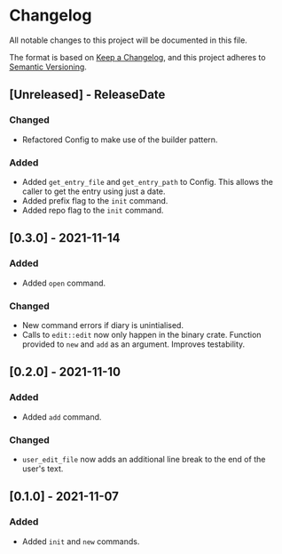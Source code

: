 # Changelog
All notable changes to this project will be documented in this file.

The format is based on [Keep a Changelog](https://keepachangelog.com/en/1.0.0/),
and this project adheres to [Semantic Versioning](https://semver.org/spec/v2.0.0.html).

## [Unreleased] - ReleaseDate

### Changed

* Refactored Config to make use of the builder pattern.

### Added

* Added `get_entry_file` and `get_entry_path` to Config. This allows the caller
  to get the entry using just a date.
* Added prefix flag to the `init` command.
* Added repo flag to the `init` command.

## [0.3.0] - 2021-11-14

### Added

* Added `open` command.

### Changed

* New command errors if diary is unintialised.
* Calls to `edit::edit` now only happen in the binary crate.
  Function provided to `new` and `add` as an argument. Improves testability.

## [0.2.0] - 2021-11-10

### Added

* Added `add` command.

### Changed

* `user_edit_file` now adds an additional line break to the end of the user's text.

## [0.1.0] - 2021-11-07

### Added

* Added `init` and `new` commands.

